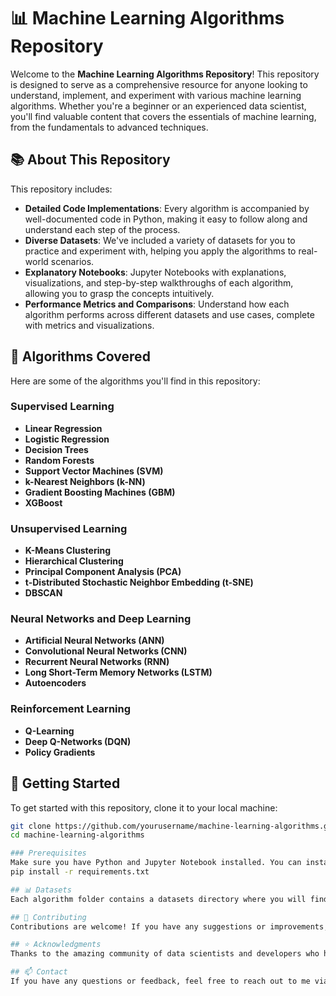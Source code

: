 # 📊 Machine Learning Algorithms Repository

Welcome to the **Machine Learning Algorithms Repository**! This repository is designed to serve as a comprehensive resource for anyone looking to understand, implement, and experiment with various machine learning algorithms. Whether you're a beginner or an experienced data scientist, you'll find valuable content that covers the essentials of machine learning, from the fundamentals to advanced techniques.

## 📚 About This Repository

This repository includes:

- **Detailed Code Implementations**: Every algorithm is accompanied by well-documented code in Python, making it easy to follow along and understand each step of the process.
- **Diverse Datasets**: We've included a variety of datasets for you to practice and experiment with, helping you apply the algorithms to real-world scenarios.
- **Explanatory Notebooks**: Jupyter Notebooks with explanations, visualizations, and step-by-step walkthroughs of each algorithm, allowing you to grasp the concepts intuitively.
- **Performance Metrics and Comparisons**: Understand how each algorithm performs across different datasets and use cases, complete with metrics and visualizations.

## 🧠 Algorithms Covered

Here are some of the algorithms you'll find in this repository:

### Supervised Learning
- **Linear Regression**
- **Logistic Regression**
- **Decision Trees**
- **Random Forests**
- **Support Vector Machines (SVM)**
- **k-Nearest Neighbors (k-NN)**
- **Gradient Boosting Machines (GBM)**
- **XGBoost**

### Unsupervised Learning
- **K-Means Clustering**
- **Hierarchical Clustering**
- **Principal Component Analysis (PCA)**
- **t-Distributed Stochastic Neighbor Embedding (t-SNE)**
- **DBSCAN**

### Neural Networks and Deep Learning
- **Artificial Neural Networks (ANN)**
- **Convolutional Neural Networks (CNN)**
- **Recurrent Neural Networks (RNN)**
- **Long Short-Term Memory Networks (LSTM)**
- **Autoencoders**

### Reinforcement Learning
- **Q-Learning**
- **Deep Q-Networks (DQN)**
- **Policy Gradients**

## 🚀 Getting Started

To get started with this repository, clone it to your local machine:

```bash
git clone https://github.com/yourusername/machine-learning-algorithms.git
cd machine-learning-algorithms

### Prerequisites
Make sure you have Python and Jupyter Notebook installed. You can install the required Python packages using:
pip install -r requirements.txt

## 📊 Datasets
Each algorithm folder contains a datasets directory where you will find datasets used in the examples. Feel free to use your own datasets as well!

## 🤝 Contributing
Contributions are welcome! If you have any suggestions or improvements, please feel free to submit a pull request or open an issue.

## ⭐ Acknowledgments
Thanks to the amazing community of data scientists and developers who have provided valuable feedback and contributions to improve this repository!

## 📫 Contact
If you have any questions or feedback, feel free to reach out to me via email@example.com or connect with me on LinkedIn.
